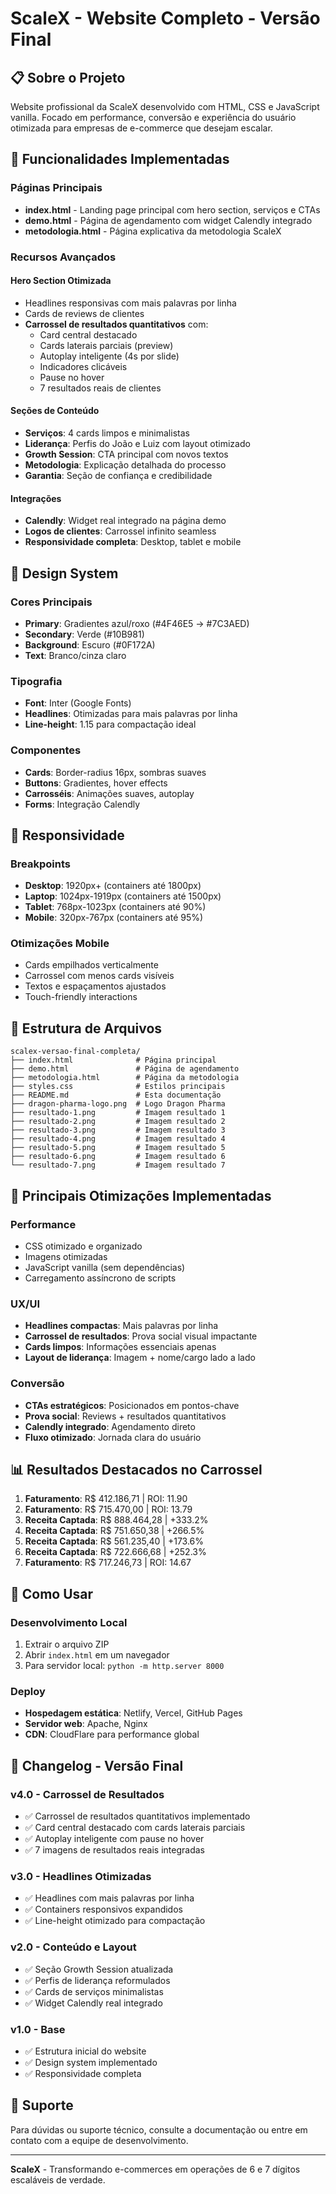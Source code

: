 # ScaleX - Website Completo - Versão Final

## 📋 Sobre o Projeto

Website profissional da ScaleX desenvolvido com HTML, CSS e JavaScript vanilla. Focado em performance, conversão e experiência do usuário otimizada para empresas de e-commerce que desejam escalar.

## 🚀 Funcionalidades Implementadas

### **Páginas Principais**
- **index.html** - Landing page principal com hero section, serviços e CTAs
- **demo.html** - Página de agendamento com widget Calendly integrado
- **metodologia.html** - Página explicativa da metodologia ScaleX

### **Recursos Avançados**

#### **Hero Section Otimizada**
- Headlines responsivas com mais palavras por linha
- Cards de reviews de clientes
- **Carrossel de resultados quantitativos** com:
  - Card central destacado
  - Cards laterais parciais (preview)
  - Autoplay inteligente (4s por slide)
  - Indicadores clicáveis
  - Pause no hover
  - 7 resultados reais de clientes

#### **Seções de Conteúdo**
- **Serviços**: 4 cards limpos e minimalistas
- **Liderança**: Perfis do João e Luiz com layout otimizado
- **Growth Session**: CTA principal com novos textos
- **Metodologia**: Explicação detalhada do processo
- **Garantia**: Seção de confiança e credibilidade

#### **Integrações**
- **Calendly**: Widget real integrado na página demo
- **Logos de clientes**: Carrossel infinito seamless
- **Responsividade completa**: Desktop, tablet e mobile

## 🎨 Design System

### **Cores Principais**
- **Primary**: Gradientes azul/roxo (#4F46E5 → #7C3AED)
- **Secondary**: Verde (#10B981)
- **Background**: Escuro (#0F172A)
- **Text**: Branco/cinza claro

### **Tipografia**
- **Font**: Inter (Google Fonts)
- **Headlines**: Otimizadas para mais palavras por linha
- **Line-height**: 1.15 para compactação ideal

### **Componentes**
- **Cards**: Border-radius 16px, sombras suaves
- **Buttons**: Gradientes, hover effects
- **Carrosséis**: Animações suaves, autoplay
- **Forms**: Integração Calendly

## 📱 Responsividade

### **Breakpoints**
- **Desktop**: 1920px+ (containers até 1800px)
- **Laptop**: 1024px-1919px (containers até 1500px)
- **Tablet**: 768px-1023px (containers até 90%)
- **Mobile**: 320px-767px (containers até 95%)

### **Otimizações Mobile**
- Cards empilhados verticalmente
- Carrossel com menos cards visíveis
- Textos e espaçamentos ajustados
- Touch-friendly interactions

## 🔧 Estrutura de Arquivos

```
scalex-versao-final-completa/
├── index.html              # Página principal
├── demo.html               # Página de agendamento
├── metodologia.html        # Página da metodologia
├── styles.css              # Estilos principais
├── README.md               # Esta documentação
├── dragon-pharma-logo.png  # Logo Dragon Pharma
├── resultado-1.png         # Imagem resultado 1
├── resultado-2.png         # Imagem resultado 2
├── resultado-3.png         # Imagem resultado 3
├── resultado-4.png         # Imagem resultado 4
├── resultado-5.png         # Imagem resultado 5
├── resultado-6.png         # Imagem resultado 6
└── resultado-7.png         # Imagem resultado 7
```

## 🎯 Principais Otimizações Implementadas

### **Performance**
- CSS otimizado e organizado
- Imagens otimizadas
- JavaScript vanilla (sem dependências)
- Carregamento assíncrono de scripts

### **UX/UI**
- **Headlines compactas**: Mais palavras por linha
- **Carrossel de resultados**: Prova social visual impactante
- **Cards limpos**: Informações essenciais apenas
- **Layout de liderança**: Imagem + nome/cargo lado a lado

### **Conversão**
- **CTAs estratégicos**: Posicionados em pontos-chave
- **Prova social**: Reviews + resultados quantitativos
- **Calendly integrado**: Agendamento direto
- **Fluxo otimizado**: Jornada clara do usuário

## 📊 Resultados Destacados no Carrossel

1. **Faturamento**: R$ 412.186,71 | ROI: 11.90
2. **Faturamento**: R$ 715.470,00 | ROI: 13.79
3. **Receita Captada**: R$ 888.464,28 | +333.2%
4. **Receita Captada**: R$ 751.650,38 | +266.5%
5. **Receita Captada**: R$ 561.235,40 | +173.6%
6. **Receita Captada**: R$ 722.666,68 | +252.3%
7. **Faturamento**: R$ 717.246,73 | ROI: 14.67

## 🚀 Como Usar

### **Desenvolvimento Local**
1. Extrair o arquivo ZIP
2. Abrir `index.html` em um navegador
3. Para servidor local: `python -m http.server 8000`

### **Deploy**
- **Hospedagem estática**: Netlify, Vercel, GitHub Pages
- **Servidor web**: Apache, Nginx
- **CDN**: CloudFlare para performance global

## 📝 Changelog - Versão Final

### **v4.0 - Carrossel de Resultados**
- ✅ Carrossel de resultados quantitativos implementado
- ✅ Card central destacado com cards laterais parciais
- ✅ Autoplay inteligente com pause no hover
- ✅ 7 imagens de resultados reais integradas

### **v3.0 - Headlines Otimizadas**
- ✅ Headlines com mais palavras por linha
- ✅ Containers responsivos expandidos
- ✅ Line-height otimizado para compactação

### **v2.0 - Conteúdo e Layout**
- ✅ Seção Growth Session atualizada
- ✅ Perfis de liderança reformulados
- ✅ Cards de serviços minimalistas
- ✅ Widget Calendly real integrado

### **v1.0 - Base**
- ✅ Estrutura inicial do website
- ✅ Design system implementado
- ✅ Responsividade completa

## 🤝 Suporte

Para dúvidas ou suporte técnico, consulte a documentação ou entre em contato com a equipe de desenvolvimento.

---

**ScaleX** - Transformando e-commerces em operações de 6 e 7 dígitos escaláveis de verdade.
